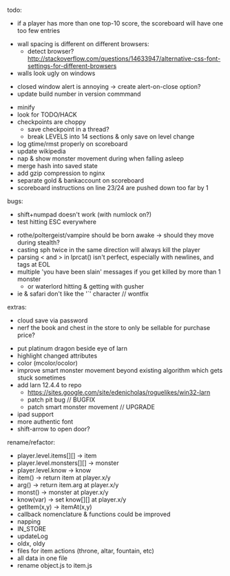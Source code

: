 todo:
+ if a player has more than one top-10 score, the scoreboard will have one too few entries
- wall spacing is different on different browsers:
  - detect browser? http://stackoverflow.com/questions/14633947/alternative-css-font-settings-for-different-browsers
- walls look ugly on windows
+ closed window alert is annoying -> create alert-on-close option?
+ update build number in version commmand
- minify
- look for TODO/HACK
- checkpoints are choppy
  - save checkpoint in a thread?
  - break LEVELS into 14 sections & only save on level change
- log gtime/rmst properly on scoreboard
- update wikipedia
- nap & show monster movement during when falling asleep
- merge hash into saved state
- add gzip compression to nginx
- separate gold & bankaccount on scoreboard
- scoreboard instructions on line 23/24 are pushed down too far by 1


bugs:
+ shift+numpad doesn't work (with numlock on?)
+ test hitting ESC everywhere
- rothe/poltergeist/vampire should be born awake -> should they move during stealth?
- casting sph twice in the same direction will always kill the player
- parsing < and > in lprcat() isn't perfect, especially with newlines, and tags at EOL
- multiple 'you have been slain' messages if you get killed by more than 1 monster
  - or waterlord hitting & getting with gusher
- ie & safari don't like the '`' character // wontfix


extras:
+ cloud save via password
+ nerf the book and chest in the store to only be sellable for purchase price?
- put platinum dragon beside eye of larn
- highlight changed attributes
- color (mcolor/ocolor)
- improve smart monster movement beyond existing algorithm which gets stuck sometimes
- add larn 12.4.4 to repo
  - https://sites.google.com/site/edenicholas/roguelikes/win32-larn
  - patch pit bug // BUGFIX
  - patch smart monster movement // UPGRADE
- ipad support
- more authentic font
- shift-arrow to open door?


rename/refactor:
- player.level.items[][] -> item
- player.level.monsters[][] -> monster
- player.level.know -> know
- item() -> return item at player.x/y
- arg() -> return item.arg at player.x/y
- monst() -> monster at player.x/y
- know(var) -> set know[][] at player.x/y
- getItem(x,y) -> itemAt(x,y)
- callback nomenclature & functions could be improved
- napping
- IN_STORE
- updateLog
- oldx, oldy
- files for item actions (throne, altar, fountain, etc)
- all data in one file
- rename object.js to item.js
